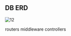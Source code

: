 ## DB ERD

![12](https://user-images.githubusercontent.com/81654172/205281502-ab8d3856-88c5-43bf-afb0-e324020dc13f.png)

routers middleware controllers
